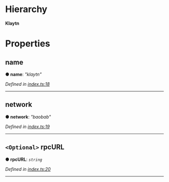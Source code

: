 

# Hierarchy

**Klaytn**

# Properties

<a id="name"></a>

##  name

**● name**: *"klaytn"*

*Defined in [index.ts:18](https://github.com/EOSDAQ/keycatjs/blob/2754518/src/index.ts#L18)*

___
<a id="network"></a>

##  network

**● network**: *"baobab"*

*Defined in [index.ts:19](https://github.com/EOSDAQ/keycatjs/blob/2754518/src/index.ts#L19)*

___
<a id="rpcurl"></a>

## `<Optional>` rpcURL

**● rpcURL**: *`string`*

*Defined in [index.ts:20](https://github.com/EOSDAQ/keycatjs/blob/2754518/src/index.ts#L20)*

___

